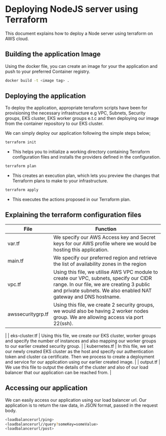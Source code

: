 # Deploying NodeJS server using Terraform 

This document explains how to deploy a Node server using terraform on AWS cloud.

## Building the application Image
Using the docker file, you can create an image for your the application and push to your preferred Container registry. 

```sh
docker build -t <image tag> .
```

## Deploying the application 
To deploy the application, appropriate terraform scripts have been for provisioning the necessary infrastructure e.g VPC, Subnets, Security groups, EKS cluster, EKS worker groups e.t.c and then deploying our image from the container repository to our EKS cluster.

We can simply deploy our application following the simple steps below;

```sh
terraform init
```
- This helps you to initialize a working directory containing Terraform configuration files and installs the providers defined in the configuration.

```sh
terraform plan
```
- This creates an execution plan, which lets you preview the changes that Terraform plans to make to your infrastructure.

```sh
terraform apply
```
- This executes the actions proposed in our Terraform plan.

## Explaining the terraform configuration files

| File | Function |
| ------ | ------ |
| var.tf | We specify our AWS Access key and Secret keys for our AWS profile where we would be hosting this application. |
| main.tf | We specify our preferred region and retrieve the list of availability zones in the region |
| vpc.tf| Using this file, we utilise AWS VPC module to create our VPC, subnets, specify our CIDR range. In our file, we are creating 3 public and private subnets. We also enabled NAT gateway and DNS hostname. |
| awssecuritygrp.tf  | Using this file, we create 2 security groups, we would also be having 2 worker nodes group. We are allowing access via port 22(ssh). 
 |
| eks-cluster.tf | Using this file,  we create our EKS cluster, worker groups and specify the number of instances and also mapping our worker groups to our earlier created security group. |
| kubernetes.tf | In this file, we set our newly created EKS cluster as the host and specify our authentication token and cluster ca certificate. Then we process to create a deployment and service for our application using our earlier created image. |
| output.tf | We use this file to output the details of the cluster and also of our load balancer that our application can be reached from. |

## Accessing our application

We can easily access our application using our load balancer url. Our application is to return the raw data, in JSON format, passed in the request body.

```sh
<loadbalancerurl/ping>
<loadbalancerurl//query?someKey=someValue>
<loadbalancerurl/post>
```


